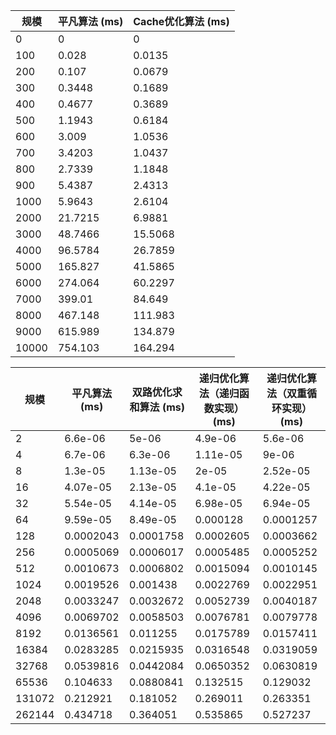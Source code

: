 | 规模   | 平凡算法 (ms) | Cache优化算法 (ms) |
|--------|--------------|-------------------|
| 0      | 0            | 0                 |
| 100    | 0.028        | 0.0135            |
| 200    | 0.107        | 0.0679            |
| 300    | 0.3448       | 0.1689            |
| 400    | 0.4677       | 0.3689            |
| 500    | 1.1943       | 0.6184            |
| 600    | 3.009        | 1.0536            |
| 700    | 3.4203       | 1.0437            |
| 800    | 2.7339       | 1.1848            |
| 900    | 5.4387       | 2.4313            |
| 1000   | 5.9643       | 2.6104            |
| 2000   | 21.7215      | 6.9881            |
| 3000   | 48.7466      | 15.5068           |
| 4000   | 96.5784      | 26.7859           |
| 5000   | 165.827      | 41.5865           |
| 6000   | 274.064      | 60.2297           |
| 7000   | 399.01       | 84.649            |
| 8000   | 467.148      | 111.983           |
| 9000   | 615.989      | 134.879           |
| 10000  | 754.103      | 164.294           |

| 规模   | 平凡算法 (ms) | 双路优化求和算法 (ms) | 递归优化算法（递归函数实现） (ms) | 递归优化算法（双重循环实现） (ms) |
|--------|---------------|----------------------|---------------------------------|-------------------------------|
| 2      | 6.6e-06       | 5e-06                | 4.9e-06                         | 5.6e-06                       |
| 4      | 6.7e-06       | 6.3e-06              | 1.11e-05                        | 9e-06                         |
| 8      | 1.3e-05       | 1.13e-05             | 2e-05                           | 2.52e-05                      |
| 16     | 4.07e-05      | 2.13e-05             | 4.1e-05                         | 4.22e-05                      |
| 32     | 5.54e-05      | 4.14e-05             | 6.98e-05                        | 6.94e-05                      |
| 64     | 9.59e-05      | 8.49e-05             | 0.000128                        | 0.0001257                     |
| 128    | 0.0002043     | 0.0001758            | 0.0002605                       | 0.0003662                     |
| 256    | 0.0005069     | 0.0006017            | 0.0005485                       | 0.0005252                     |
| 512    | 0.0010673     | 0.0006802            | 0.0015094                       | 0.0010145                     |
| 1024   | 0.0019526     | 0.001438             | 0.0022769                       | 0.0022951                     |
| 2048   | 0.0033247     | 0.0032672            | 0.0052739                       | 0.0040187                     |
| 4096   | 0.0069702     | 0.0058503            | 0.0076781                       | 0.0079778                     |
| 8192   | 0.0136561     | 0.011255             | 0.0175789                       | 0.0157411                     |
| 16384  | 0.0283285     | 0.0215935            | 0.0316548                       | 0.0319059                     |
| 32768  | 0.0539816     | 0.0442084            | 0.0650352                       | 0.0630819                     |
| 65536  | 0.104633      | 0.0880841            | 0.132515                        | 0.129032                      |
| 131072 | 0.212921      | 0.181052             | 0.269011                        | 0.263351                      |
| 262144 | 0.434718      | 0.364051             | 0.535865                        | 0.527237                      |
